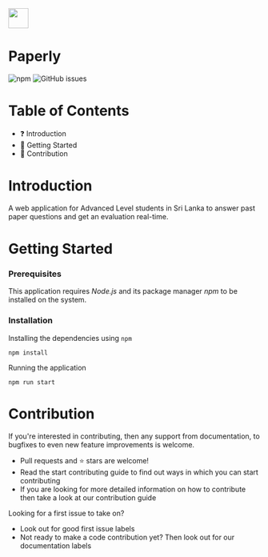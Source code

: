 <img src="https://raw.githubusercontent.com/IshankaDSenevirathne/Paperly/master/public/Logo.png" width="40">

# Paperly
![npm](https://img.shields.io/npm/v/npm?style=plastic) ![GitHub issues](https://img.shields.io/github/issues/IshankaDSenevirathne/Paperly)

# Table of Contents
 - :question: Introduction
 - :rocket: Getting Started
 - :clap: Contribution

# Introduction
A web application for Advanced Level students in Sri Lanka to answer past paper questions and get an evaluation real-time.

# Getting Started

### Prerequisites
This application requires *Node.js* and its package manager *npm* to be installed on the system. 

### Installation
Installing the dependencies using `npm`
```node
npm install
```
Running the application
```node
npm run start
```

# Contribution
If you're interested in contributing, then any support from documentation, to bugfixes to even new feature improvements is welcome.
  - Pull requests and ⭐ stars are welcome!
  - Read the start contributing guide to find out ways in which you can start contributing
  - If you are looking for more detailed information on how to contribute then take a look at our contribution guide

Looking for a first issue to take on?
- Look out for good first issue labels
- Not ready to make a code contribution yet? Then look out for our documentation labels
